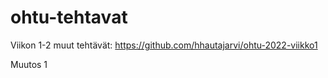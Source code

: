 # ohtu-tehtavat

Viikon 1-2 muut tehtävät:
https://github.com/hhautajarvi/ohtu-2022-viikko1

Muutos 1
